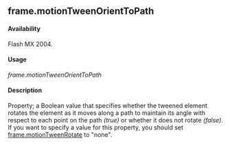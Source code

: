## frame.motionTweenOrientToPath

#### Availability

Flash MX 2004.

#### Usage

*frame.motionTweenOrientToPath*

#### Description

Property; a Boolean value that specifies whether the tweened element rotates the element as it moves along a path to maintain its angle with respect to each point on the path *(true)* or whether it does not rotate *(false)*.
If you want to specify a value for this property, you should set [frame.motionTweenRotate](../Frame_object/frame17.md) to "none".

<span id="frame.motionTweenRotate" class="anchor"></span>

